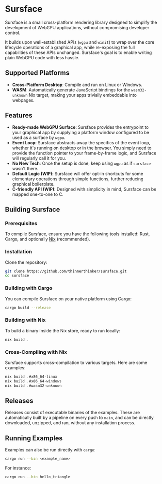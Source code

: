 # Sursface

Sursface is a small cross-platform rendering library designed to simplify the development of WebGPU applications, without compromising developer control.

It builds upon well-established APIs (`wgpu` and `winit`) to wrap over the core lifecycle operations of a graphical app, while re-exposing the full capabilities of these APIs unchanged. Sursface's goal is to enable writing plain WebGPU code with less hassle.

## Supported Platforms
- **Cross-Platform Desktop**: Compile and run on Linux or Windows.
- **WASM**: Automatically generate JavaScript bindings for the `wasm32-unknown` Nix target, making your apps trivially embeddable into webpages.

## Features
- **Ready-made WebGPU Surface**: Sursface provides the entrypoint to your graphical app by supplying a platform window configured to be used as a surface by `wgpu`.
- **Event Loop**: Sursface abstracts away the specifics of the event loop, whether it's running on desktop or in the browser. You simply need to provide the function pointer to your frame-by-frame logic, and Sursface will regularly call it for you.
- **No New Tech**: Once the setup is done, keep using `wgpu` as if `sursface` wasn't there.
- **Default Logic (WIP)**: Sursface will offer opt-in shortcuts for some elementary operations through simple functions, further reducing graphical boilerplate.
- **C-friendly API (WIP)**: Designed with simplicity in mind, Sursface can be mapped one-to-one to C.

## Building Sursface

### Prerequisites

To compile Sursface, ensure you have the following tools installed: Rust, Cargo, and optionally [Nix](https://nixos.org/download.html) (recommended).

### Installation

Clone the repository:

```sh
git clone https://github.com/thinnerthinker/sursface.git
cd sursface
```

### Building with Cargo

You can compile Sursface on your native platform using Cargo:

```sh
cargo build --release
```

### Building with Nix

To build a binary inside the Nix store, ready to run locally:

```sh
nix build .
```

### Cross-Compiling with Nix

Sursface supports cross-compilation to various targets. Here are some examples:

```sh
nix build .#x86_64-linux
nix build .#x86_64-windows
nix build .#wasm32-unknown
```

## Releases

Releases consist of executable binaries of the examples. These are automatically built by a pipeline on every push to `main`, and can be directly downloaded, unzipped, and ran, without any installation process.

## Running Examples

Examples can also be run directly with `cargo`:

```sh
cargo run --bin <example_name>
```

For instance:

```sh
cargo run --bin hello_triangle
```